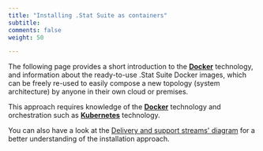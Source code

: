 ```yaml
---
title: "Installing .Stat Suite as containers"
subtitle: 
comments: false
weight: 50

---
```


The following page provides a short introduction to the **[Docker](https://docs.docker.com/install/overview/)** technology, and information about the ready-to-use .Stat Suite Docker images, which can be freely re-used to easily compose a new topology (system architecture) by anyone in their own cloud or premises.  

This approach requires knowledge of the **[Docker](https://docs.docker.com/install/overview/)** technology and orchestration such as **[Kubernetes](https://kubernetes.io/docs/home/)** technology. <br>

You can also have a look at the [Delivery and support streams' diagram](/getting-started/index/#delivery-and-support-streams-diagram) for a better understanding of the installation approach.
